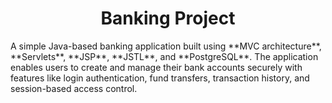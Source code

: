 <h1 align="center"> Banking Project</h1>
A simple Java-based banking application built using **MVC architecture**, **Servlets**, **JSP**, **JSTL**, and **PostgreSQL**. The application enables users to create and manage their bank accounts securely with features like login authentication, fund transfers, transaction history, and session-based access control.
